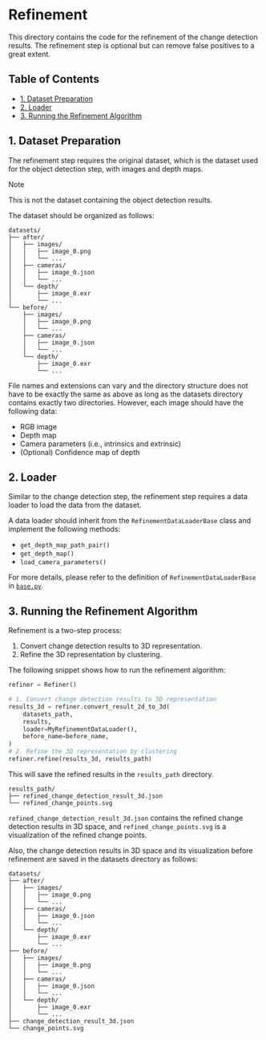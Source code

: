 <!-- omit in toc -->
# Refinement

This directory contains the code for the refinement of the change detection
results. The refinement step is optional but can remove false positives to a
great extent.

<!-- omit in toc -->
## Table of Contents

- [1. Dataset Preparation](#1-dataset-preparation)
- [2. Loader](#2-loader)
- [3. Running the Refinement Algorithm](#3-running-the-refinement-algorithm)


## 1. Dataset Preparation

The refinement step requires the original dataset, which is the dataset used for
the object detection step, with images and depth maps.

> [!NOTE]
> This is not the dataset containing the object detection results.

The dataset should be organized as follows:

```console
datasets/
├── after/
│   ├── images/
│   │   ├── image_0.png
│   │   └── ...
│   ├── cameras/
│   │   ├── image_0.json
│   │   └── ...
│   └── depth/
│       ├── image_0.exr
│       └── ...
└── before/
    ├── images/
    │   ├── image_0.png
    │   └── ...
    ├── cameras/
    │   ├── image_0.json
    │   └── ...
    └── depth/
        ├── image_0.exr
        └── ...
```

File names and extensions can vary and the directory structure does not have to
be exactly the same as above as long as the datasets directory contains exactly
two directories. However, each image should have the following data:

- RGB image
- Depth map
- Camera parameters (i.e., intrinsics and extrinsic)
- (Optional) Confidence map of depth


## 2. Loader

Similar to the change detection step, the refinement step requires a data loader
to load the data from the dataset.

A data loader should inherit from the `RefinementDataLoaderBase` class and
implement the following methods:

- `get_depth_map_path_pair()`
- `get_depth_map()`
- `load_camera_parameters()`

For more details, please refer to the definition of
`RefinementDataLoaderBase` in [`base.py`](../loader/base.py).


## 3. Running the Refinement Algorithm

Refinement is a two-step process:

1. Convert change detection results to 3D representation.
2. Refine the 3D representation by clustering.

The following snippet shows how to run the refinement algorithm:

```python
refiner = Refiner()

# 1. Convert change detection results to 3D representation
results_3d = refiner.convert_result_2d_to_3d(
    datasets_path,
    results,
    loader=MyRefinementDataLoader(),
    before_name=before_name,
)
# 2. Refine the 3D representation by clustering
refiner.refine(results_3d, results_path)
```

This will save the refined results in the `results_path` directory.

```console
results_path/
├── refined_change_detection_result_3d.json
└── refined_change_points.svg
```

`refined_change_detection_result_3d.json` contains the refined change detection
results in 3D space, and `refined_change_points.svg` is a visualization of
the refined change points.

Also, the change detection results in 3D space and its visualization before
refinement are saved in the datasets directory as follows:

```console
datasets/
├── after/
│   ├── images/
│   │   ├── image_0.png
│   │   └── ...
│   ├── cameras/
│   │   ├── image_0.json
│   │   └── ...
│   └── depth/
│       ├── image_0.exr
│       └── ...
├── before/
│   ├── images/
│   │   ├── image_0.png
│   │   └── ...
│   ├── cameras/
│   │   ├── image_0.json
│   │   └── ...
│   └── depth/
│       ├── image_0.exr
│       └── ...
├── change_detection_result_3d.json
└── change_points.svg
```
